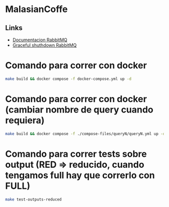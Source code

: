 # MalasianCoffe

## Links
- [Documentacion RabbitMQ](https://pkg.go.dev/github.com/rabbitmq/amqp091-go)
- [Graceful shuthdown RabbitMQ](fastfoto.net/posts/rabbitmq-work-queue-graceful-shutdown-with-timeout/)

# Comando para correr con docker
```bash
make build && docker compose -f docker-compose.yml up -d
```

# Comando para correr con docker (cambiar nombre de query cuando requiera)
```bash
make build && docker compose -f ./compose-files/queryN/queryN.yml up -d
```

# Comando para correr tests sobre output (RED => reducido, cuando tengamos full hay que correrlo con FULL)
```bash
make test-outputs-reduced
```
